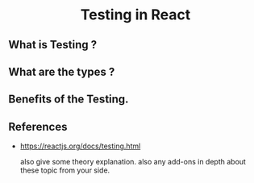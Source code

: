 <h1 align='center'>Testing in React</h1>

## What is Testing ?

## What are the types ?

## Benefits of the Testing.

## References

- https://reactjs.org/docs/testing.html

  also give some theory explanation.
  also any add-ons in depth about these topic from your side.
